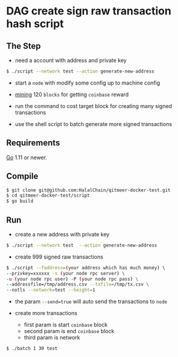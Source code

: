 # DAG create sign raw transaction hash script

## The Step

+ need a account with address and private key
```bash
$ ./script --network test --action generate-new-address
```   
+ start a `node` with modify some config up to machine config

+ [mining](https://github.com/HalalChain/qitmeer-docker-test/tree/master/hlc-miner) 120 `blocks` for getting `coinbase` reward

+ run the command to cost target block for creating many signed transactions

+ use the shell script to batch generate more signed transactions


## Requirements

[Go](http://golang.org) 1.11 or newer.

## Compile
    
```bash
$ git clone git@github.com:HalalChain/qitmeer-docker-test.git
$ cd qitmeer-docker-test/script
$ go build
```    
    
    
## Run
- create a new address with private key
```bash
$ ./script --network test  --action generate-new-address
```
- create 999 signed raw transactions
```bash
$ ./script --faddress=(your address which has much money) \ 
--privkey=xxxxxx -s (your node rpc server) \
-u (your node rpc user) -P (your node rpc pass) \
--addressfile=/tmp/address.csv --txfile=/tmp/tx.csv \
--notls --network=test --height=1
```
- the param `--send=true` will auto send the transactions to `node`
    
- create more transactions
    - first param is start `coinbase` block 
    - second param is end `coinbase` block 
    - third param is network
```bash
$ ./batch 1 30 test
```

